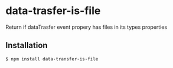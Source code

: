 data-trasfer-is-file
====================
Return if dataTrasfer event propery has files in its types properties

Installation
------------

``` bash
$ npm install data-transfer-is-file
```